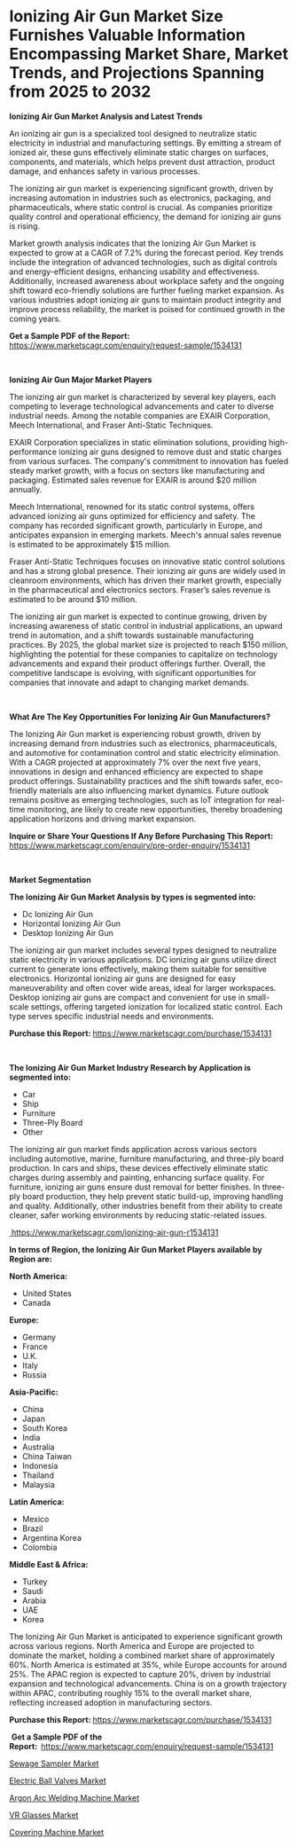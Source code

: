 <p><h1>Ionizing Air Gun Market Size Furnishes Valuable Information Encompassing Market Share, Market Trends, and Projections Spanning from 2025 to 2032</h1></p><p><strong>Ionizing Air Gun Market Analysis and Latest Trends</strong></p>
<p><p>An ionizing air gun is a specialized tool designed to neutralize static electricity in industrial and manufacturing settings. By emitting a stream of ionized air, these guns effectively eliminate static charges on surfaces, components, and materials, which helps prevent dust attraction, product damage, and enhances safety in various processes. </p><p>The ionizing air gun market is experiencing significant growth, driven by increasing automation in industries such as electronics, packaging, and pharmaceuticals, where static control is crucial. As companies prioritize quality control and operational efficiency, the demand for ionizing air guns is rising. </p><p>Market growth analysis indicates that the Ionizing Air Gun Market is expected to grow at a CAGR of 7.2% during the forecast period. Key trends include the integration of advanced technologies, such as digital controls and energy-efficient designs, enhancing usability and effectiveness. Additionally, increased awareness about workplace safety and the ongoing shift toward eco-friendly solutions are further fueling market expansion. As various industries adopt ionizing air guns to maintain product integrity and improve process reliability, the market is poised for continued growth in the coming years.</p></p>
<p><strong>Get a Sample PDF of the Report:&nbsp;</strong> <a href="https://www.marketscagr.com/enquiry/request-sample/1534131?utm_campaign=2114&utm_medium=2&utm_source=Github&utm_content=ia&utm_term=08042025&utm_id=ionizing-air-gun">https://www.marketscagr.com/enquiry/request-sample/1534131</a></p>
<p>&nbsp;</p>
<p><strong>Ionizing Air Gun Major Market Players</strong></p>
<p><p>The ionizing air gun market is characterized by several key players, each competing to leverage technological advancements and cater to diverse industrial needs. Among the notable companies are EXAIR Corporation, Meech International, and Fraser Anti-Static Techniques.</p><p>EXAIR Corporation specializes in static elimination solutions, providing high-performance ionizing air guns designed to remove dust and static charges from various surfaces. The company's commitment to innovation has fueled steady market growth, with a focus on sectors like manufacturing and packaging. Estimated sales revenue for EXAIR is around $20 million annually.</p><p>Meech International, renowned for its static control systems, offers advanced ionizing air guns optimized for efficiency and safety. The company has recorded significant growth, particularly in Europe, and anticipates expansion in emerging markets. Meech's annual sales revenue is estimated to be approximately $15 million.</p><p>Fraser Anti-Static Techniques focuses on innovative static control solutions and has a strong global presence. Their ionizing air guns are widely used in cleanroom environments, which has driven their market growth, especially in the pharmaceutical and electronics sectors. Fraser’s sales revenue is estimated to be around $10 million.</p><p>The ionizing air gun market is expected to continue growing, driven by increasing awareness of static control in industrial applications, an upward trend in automation, and a shift towards sustainable manufacturing practices. By 2025, the global market size is projected to reach $150 million, highlighting the potential for these companies to capitalize on technology advancements and expand their product offerings further. Overall, the competitive landscape is evolving, with significant opportunities for companies that innovate and adapt to changing market demands.</p></p>
<p>&nbsp;</p>
<p><strong>What Are The Key Opportunities For Ionizing Air Gun Manufacturers?</strong></p>
<p><p>The Ionizing Air Gun market is experiencing robust growth, driven by increasing demand from industries such as electronics, pharmaceuticals, and automotive for contamination control and static electricity elimination. With a CAGR projected at approximately 7% over the next five years, innovations in design and enhanced efficiency are expected to shape product offerings. Sustainability practices and the shift towards safer, eco-friendly materials are also influencing market dynamics. Future outlook remains positive as emerging technologies, such as IoT integration for real-time monitoring, are likely to create new opportunities, thereby broadening application horizons and driving market expansion.</p></p>
<p><strong>Inquire or Share Your Questions If Any Before Purchasing This Report:</strong> <a href="https://www.marketscagr.com/enquiry/pre-order-enquiry/1534131?utm_campaign=2114&utm_medium=2&utm_source=Github&utm_content=ia&utm_term=08042025&utm_id=ionizing-air-gun">https://www.marketscagr.com/enquiry/pre-order-enquiry/1534131</a></p>
<p>&nbsp;</p>
<p><strong>Market Segmentation</strong></p>
<p><strong>The Ionizing Air Gun Market Analysis by types is segmented into:</strong></p>
<p><ul><li>Dc Ionizing Air Gun</li><li>Horizontal Ionizing Air Gun</li><li>Desktop Ionizing Air Gun</li></ul></p>
<p><p>The ionizing air gun market includes several types designed to neutralize static electricity in various applications. DC ionizing air guns utilize direct current to generate ions effectively, making them suitable for sensitive electronics. Horizontal ionizing air guns are designed for easy maneuverability and often cover wide areas, ideal for larger workspaces. Desktop ionizing air guns are compact and convenient for use in small-scale settings, offering targeted ionization for localized static control. Each type serves specific industrial needs and environments.</p></p>
<p><strong>Purchase this Report:&nbsp;</strong><a href="https://www.marketscagr.com/purchase/1534131?utm_campaign=2114&utm_medium=2&utm_source=Github&utm_content=ia&utm_term=08042025&utm_id=ionizing-air-gun">https://www.marketscagr.com/purchase/1534131</a></p>
<p>&nbsp;</p>
<p><strong>The Ionizing Air Gun Market Industry Research by Application is segmented into:</strong></p>
<p><ul><li>Car</li><li>Ship</li><li>Furniture</li><li>Three-Ply Board</li><li>Other</li></ul></p>
<p><p>The ionizing air gun market finds application across various sectors including automotive, marine, furniture manufacturing, and three-ply board production. In cars and ships, these devices effectively eliminate static charges during assembly and painting, enhancing surface quality. For furniture, ionizing air guns ensure dust removal for better finishes. In three-ply board production, they help prevent static build-up, improving handling and quality. Additionally, other industries benefit from their ability to create cleaner, safer working environments by reducing static-related issues.</p></p>
<p><a href="https://www.marketscagr.com/ionizing-air-gun-r1534131?utm_campaign=2114&utm_medium=2&utm_source=Github&utm_content=ia&utm_term=08042025&utm_id=ionizing-air-gun">&nbsp;https://www.marketscagr.com/ionizing-air-gun-r1534131</a></p>
<p><strong>In terms of Region, the Ionizing Air Gun Market Players available by Region are:</strong></p>
<p>
    <p> <strong> North America: </strong>
        <ul>
            <li>United States</li>
            <li>Canada</li>
        </ul>
        </p> 
    <p> <strong> Europe: </strong>
        <ul>
            <li>Germany</li>
            <li>France</li>
            <li>U.K.</li>
            <li>Italy</li>
            <li>Russia</li>
        </ul>
        </p> 
    <p> <strong> Asia-Pacific: </strong>
        <ul>
            <li>China</li>
            <li>Japan</li>
            <li>South Korea</li>
            <li>India</li>
            <li>Australia</li>
            <li>China Taiwan</li>
            <li>Indonesia</li>
            <li>Thailand</li>
            <li>Malaysia</li>
        </ul>
        </p> 
    <p> <strong> Latin America: </strong>
        <ul>
            <li>Mexico</li>
            <li>Brazil</li>
            <li>Argentina Korea</li>
            <li>Colombia</li>
        </ul>
        </p> 
    <p> <strong> Middle East & Africa: </strong>
        <ul>
            <li>Turkey</li>
            <li>Saudi</li>
            <li>Arabia</li>
            <li>UAE</li>
            <li>Korea</li>
        </ul>
    </p>
    </p>
<p><p>The Ionizing Air Gun Market is anticipated to experience significant growth across various regions. North America and Europe are projected to dominate the market, holding a combined market share of approximately 60%. North America is estimated at 35%, while Europe accounts for around 25%. The APAC region is expected to capture 20%, driven by industrial expansion and technological advancements. China is on a growth trajectory within APAC, contributing roughly 15% to the overall market share, reflecting increased adoption in manufacturing sectors.</p></p>
<p><strong>Purchase this Report: </strong><a href="https://www.marketscagr.com/purchase/1534131?utm_campaign=2114&utm_medium=2&utm_source=Github&utm_content=ia&utm_term=08042025&utm_id=ionizing-air-gun">https://www.marketscagr.com/purchase/1534131</a></p>
<p>&nbsp;<strong>Get a Sample PDF of the Report:&nbsp;&nbsp;</strong><a href="https://www.marketscagr.com/enquiry/request-sample/1534131?utm_campaign=2114&utm_medium=2&utm_source=Github&utm_content=ia&utm_term=08042025&utm_id=ionizing-air-gun">https://www.marketscagr.com/enquiry/request-sample/1534131</a></p>
<p><strong></strong></p>
<p><p><a href="https://github.com/vandelmanize/Market-Research-Report-List-1/blob/main/sewage-sampler-market.md?utm_campaign=2114&utm_medium=2&utm_source=Github&utm_content=ia&utm_term=08042025&utm_id=ionizing-air-gun">Sewage Sampler Market</a></p><p><a href="https://github.com/furnoirons9e/Market-Research-Report-List-1/blob/main/electric-ball-valves-market.md?utm_campaign=2114&utm_medium=2&utm_source=Github&utm_content=ia&utm_term=08042025&utm_id=ionizing-air-gun">Electric Ball Valves Market</a></p><p><a href="https://github.com/foddekampo/Market-Research-Report-List-1/blob/main/argon-arc-welding-machine-market.md?utm_campaign=2114&utm_medium=2&utm_source=Github&utm_content=ia&utm_term=08042025&utm_id=ionizing-air-gun">Argon Arc Welding Machine Market</a></p><p><a href="https://github.com/saribuissawi/Market-Research-Report-List-1/blob/main/vr-glasses-market.md?utm_campaign=2114&utm_medium=2&utm_source=Github&utm_content=ia&utm_term=08042025&utm_id=ionizing-air-gun">VR Glasses Market</a></p><p><a href="https://github.com/sentoljinqiu/Market-Research-Report-List-1/blob/main/covering-machine-market.md?utm_campaign=2114&utm_medium=2&utm_source=Github&utm_content=ia&utm_term=08042025&utm_id=ionizing-air-gun">Covering Machine Market</a></p></p>